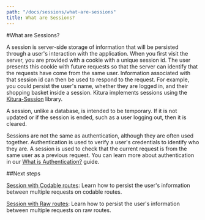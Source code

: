 ```yaml
---
path: "/docs/sessions/what-are-sessions"
title: What are Sessions?
---
```


#What are Sessions?

A session is server-side storage of information that will be persisted through a user's interaction with the application. When you first visit the server, you are provided with a cookie with a unique session id. The user presents this cookie with future requests so that the server can identify that the requests have come from the same user. Information associated with that session id can then be used to respond to the request. For example, you could persist the user's name, whether they are logged in, and their shopping basket inside a session. Kitura implements sessions using the [Kitura-Session](https://github.com/IBM-Swift/Kitura-Session) library.

A session, unlike a database, is intended to be temporary. If it is not updated or if the session is ended, such as a user logging out, then it is cleared.

Sessions are not the same as authentication, although they are often used together. Authentication is used to verify a user's credentials to identify who they are. A session is used to check that the current request is from the same user as a previous request. You can learn more about authentication in our [What is Authentication?](../authentication/what-is-authentication) guide.

##Next steps

[Session with Codable routes](./codable-session): Learn how to persist the user's information between multiple requests on codable routes.

[Session with Raw routes](./raw-session): Learn how to persist the user's information between multiple requests on raw routes.
